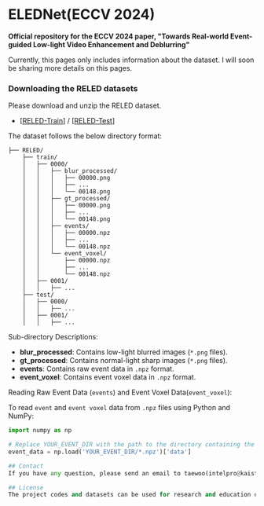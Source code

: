 # ELEDNet(ECCV 2024)
**Official repository for the ECCV 2024 paper, "Towards Real-world Event-guided Low-light Video Enhancement and Deblurring"**

Currently, this pages only includes information about the dataset. I will soon be sharing more details on this pages.

### Downloading the RELED datasets 
Please download and unzip the RELED dataset.

* [[RELED-Train](https://drive.google.com/file/d/1Syf_hhmyzXvHlhoMHQU4TSaEtXPkIT3U/view?usp=drive_link)] / [[RELED-Test](https://drive.google.com/file/d/1y-8cjnTHOyOz6jgy0T-gMcmiAnwdRf5R/view?usp=drive_link)]

The dataset follows the below directory format:
```
├── RELED/
    ├── train/
    │   ├── 0000/
    │   │   ├── blur_processed/
    │   │   │   ├── 00000.png
    │   │   │   ├── ...
    │   │   │   └── 00148.png
    │   │   ├── gt_processed/
    │   │   │   ├── 00000.png
    │   │   │   ├── ...
    │   │   │   └── 00148.png
    │   │   ├── events/
    │   │   │   ├── 00000.npz
    │   │   │   ├── ...
    │   │   │   └── 00148.npz
    │   │   └── event_voxel/
    │   │       ├── 00000.npz
    │   │       ├── ...
    │   │       └── 00148.npz
    │   ├── 0001/
    │   │   ├── ...
    ├── test/
    │   ├── 0000/
    │   │   ├── ...
    │   ├── 0001/
    │   │   ├── ...
```

Sub-directory Descriptions:
- **blur_processed**: Contains low-light blurred images (`*.png` files).
- **gt_processed**: Contains normal-light sharp images (`*.png` files).
- **events**: Contains raw event data in `.npz` format.
- **event_voxel**: Contains event voxel data in `.npz` format.

Reading Raw Event Data (`events`) and Event Voxel Data(`event_voxel`):

To read `event` and `event voxel` data from `.npz` files using Python and NumPy:

```python
import numpy as np

# Replace YOUR_EVENT_DIR with the path to the directory containing the .npz files for events
event_data = np.load('YOUR_EVENT_DIR/*.npz')['data']

## Contact
If you have any question, please send an email to taewoo(intelpro@kaist.ac.kr)

## License
The project codes and datasets can be used for research and education only. 
